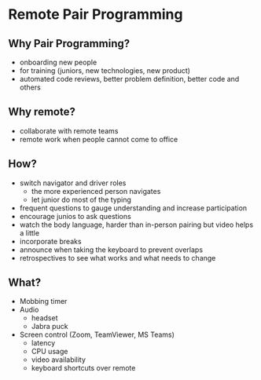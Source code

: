 # Remote Pair Programming

## Why Pair Programming?
- onboarding new people
- for training (juniors, new technologies, new product)
- automated code reviews, better problem definition, better code and others 

## Why remote?
- collaborate with remote teams
- remote work when people cannot come to office

## How?
- switch navigator and driver roles
  - the more experienced person navigates
  - let junior do most of the typing
- frequent questions to gauge understanding and increase participation
- encourage junios to ask questions 
- watch the body language, harder than in-person pairing but video helps a little
- incorporate breaks
- announce when taking the keyboard to prevent overlaps
- retrospectives to see what works and what needs to change

## What?
- Mobbing timer
- Audio
  - headset
  - Jabra puck
- Screen control (Zoom, TeamViewer, MS Teams)
  - latency
  - CPU usage
  - video availability
  - keyboard shortcuts over remote
